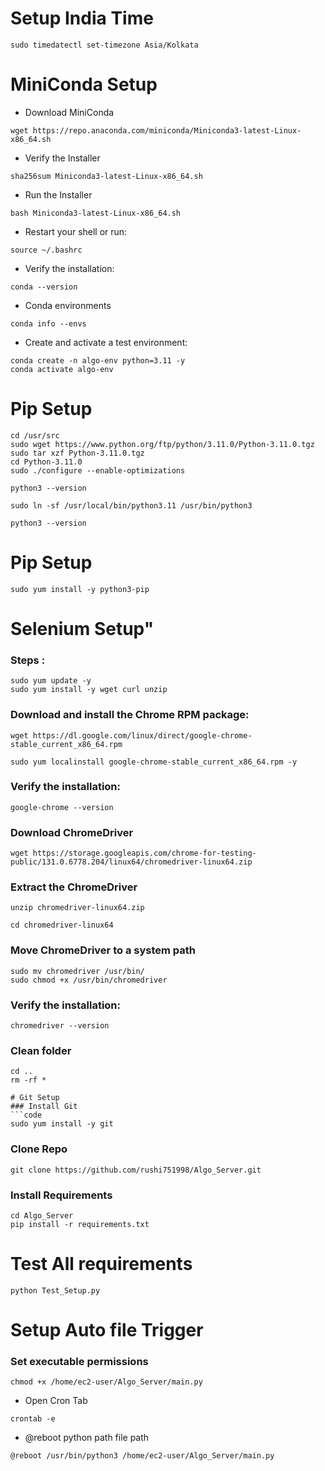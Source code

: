 # Setup India Time
```code
sudo timedatectl set-timezone Asia/Kolkata
```
# MiniConda Setup
- Download MiniConda
```code
wget https://repo.anaconda.com/miniconda/Miniconda3-latest-Linux-x86_64.sh
```
- Verify the Installer
```code
sha256sum Miniconda3-latest-Linux-x86_64.sh
```

- Run the Installer
```code
bash Miniconda3-latest-Linux-x86_64.sh
```

- Restart your shell or run:
```code
source ~/.bashrc
```

- Verify the installation:
```code
conda --version
```

- Conda environments
```code
conda info --envs
```

- Create and activate a test environment:
```code
conda create -n algo-env python=3.11 -y
conda activate algo-env
```






# Pip Setup
```code
cd /usr/src
sudo wget https://www.python.org/ftp/python/3.11.0/Python-3.11.0.tgz
sudo tar xzf Python-3.11.0.tgz
cd Python-3.11.0
sudo ./configure --enable-optimizations

python3 --version

sudo ln -sf /usr/local/bin/python3.11 /usr/bin/python3

python3 --version

```
# Pip Setup
```code
sudo yum install -y python3-pip
```


# Selenium  Setup"

### Steps :

```code
sudo yum update -y
sudo yum install -y wget curl unzip
```

### Download and install the Chrome RPM package:
```code
wget https://dl.google.com/linux/direct/google-chrome-stable_current_x86_64.rpm

sudo yum localinstall google-chrome-stable_current_x86_64.rpm -y
```

### Verify the installation:
```code
google-chrome --version
```

### Download ChromeDriver

```code
wget https://storage.googleapis.com/chrome-for-testing-public/131.0.6778.204/linux64/chromedriver-linux64.zip
```


### Extract the ChromeDriver
```code
unzip chromedriver-linux64.zip

cd chromedriver-linux64
```

### Move ChromeDriver to a system path
```code
sudo mv chromedriver /usr/bin/
sudo chmod +x /usr/bin/chromedriver
```
### Verify the installation:
```code
chromedriver --version
```

### Clean folder
```code
cd ..
rm -rf *

# Git Setup
### Install Git
```code
sudo yum install -y git
```

### Clone Repo

```code
git clone https://github.com/rushi751998/Algo_Server.git
```

### Install Requirements
```code
cd Algo_Server
pip install -r requirements.txt
```

# Test All requirements
```code
python Test_Setup.py
```


# Setup Auto file Trigger


### Set executable permissions
```code
chmod +x /home/ec2-user/Algo_Server/main.py
```

- Open Cron Tab

```
crontab -e
```

- @reboot python path file path

```
@reboot /usr/bin/python3 /home/ec2-user/Algo_Server/main.py
```

